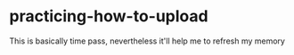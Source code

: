 # practicing-how-to-upload
This is basically time pass, nevertheless it'll help me to refresh my memory
